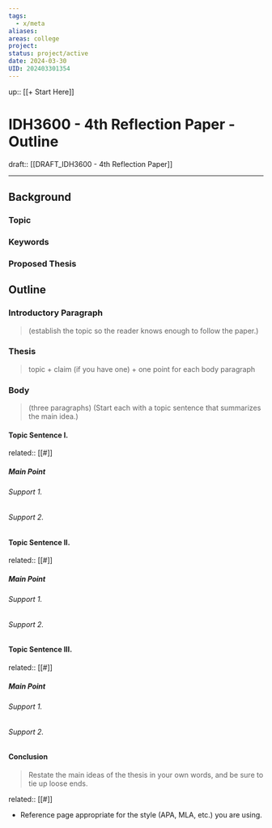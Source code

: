 ```yaml
---
tags:
  - x/meta
aliases: 
areas: college
project: 
status: project/active
date: 2024-03-30
UID: 202403301354
---
```


up:: [[+ Start Here]]

# IDH3600 - 4th Reflection Paper - Outline

draft:: [[DRAFT_IDH3600 - 4th Reflection Paper]]

---

## Background

### Topic


### Keywords



### Proposed Thesis

## Outline

### Introductory Paragraph
> (establish the topic so the reader knows enough to follow the paper.) 


### Thesis
> topic + claim (if you have one) + one point for each body paragraph

### Body 
> (three paragraphs) (Start each with a topic sentence that summarizes the main idea.)

####  Topic Sentence I.
related:: [[#]]

##### Main Point 
###### Support 1.
###### Support 2.

#### Topic Sentence II.
related:: [[#]]
##### 	Main Point
###### Support 1.
###### Support 2. 

#### Topic Sentence III.
related:: [[#]]
##### Main Point
###### Support 1.
###### Support 2.

#### Conclusion
> Restate the main ideas of the thesis in your own words, and be sure to tie up loose ends.

related:: [[#]]

- Reference page appropriate for the style (APA, MLA, etc.) you are using.